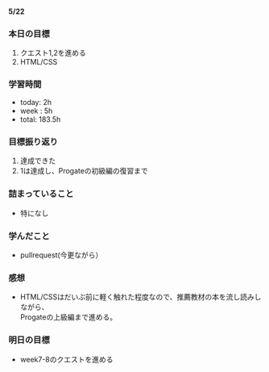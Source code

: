 #### 5/22
### 本日の目標
1. クエスト1,2を進める
2. HTML/CSS
### 学習時間  
- today: 2h
- week : 5h
- total: 183.5h 
### 目標振り返り
1. 達成できた
2. 1は達成し、Progateの初級編の復習まで
### 詰まっていること
- 特になし
### 学んだこと
- pullrequest(今更ながら）
### 感想
- HTML/CSSはだいぶ前に軽く触れた程度なので、推薦教材の本を流し読みしながら、  
Progateの上級編まで進める。
### 明日の目標
- week7-8のクエストを進める
